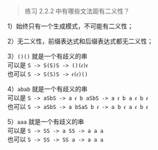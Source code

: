 > 练习 2.2.2 中有哪些文法距有二义性？

1）始终只有一个生成模式，不可能有二义性；  

2）无二义性，前缀表达式和后缀表达式都无二义性；  

3）`()()` 就是一个有歧义的串  
可以是 `S -> S(S)S -> ()(𝜖)𝜖`  
也可以 `S -> S(S)S -> 𝜖(𝜖)()`  

4）`abab` 就是一个有歧义的串  
可以是 `S -> aSbS -> a 𝜖 b aSbS -> a 𝜖 b a 𝜖 b 𝜖`  
也可以 `S -> aSbS -> a bSaS b 𝜖 -> a b 𝜖 a 𝜖 b 𝜖`  

5）`aaa` 就是一个有歧义的串  
可以是 `S -> SS -> a SS -> a a a`  
也可以 `S -> SS -> SS a -> a a a`  

